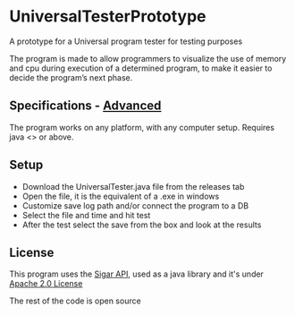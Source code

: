 # UniversalTesterPrototype
A prototype for a Universal program tester for testing purposes

The program is made to allow programmers to visualize the use of memory and cpu during execution of a determined program, to make it easier to decide the program’s next phase.

## Specifications - [Advanced](https://github.com/Raquaza98/UniversalTesterPrototype/wiki/Specifications)
The program works on any platform, with any computer setup.
Requires java <> or above.

## Setup
* Download the UniversalTester.java file from the releases tab
* Open the file, it is the equivalent of a .exe in windows
* Customize save log path and/or connect the program to a DB 
* Select the file and time and hit test
* After the test select the save from the box and look at the results

## License
This program uses the [Sigar API](https://github.com/hyperic/sigar), used as a java library and it's under [Apache 2.0 License](http://www.apache.org/licenses/LICENSE-2.0)

The rest of the code is open source

